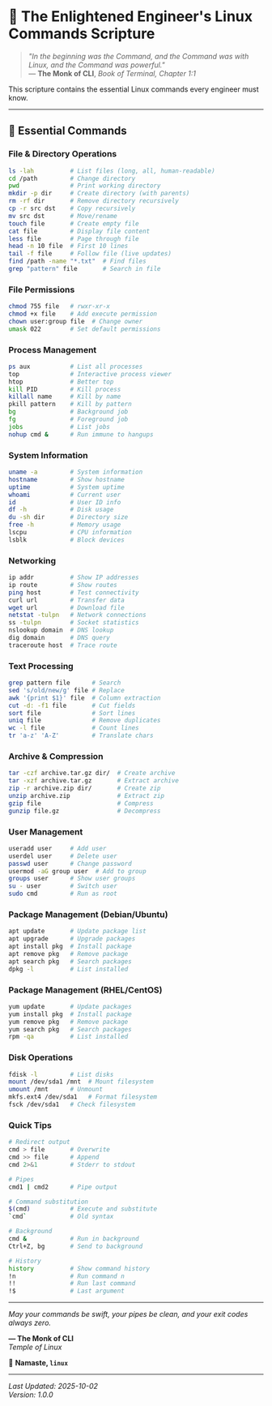 # 🧘 The Enlightened Engineer's Linux Commands Scripture

> *"In the beginning was the Command, and the Command was with Linux, and the Command was powerful."*  
> — **The Monk of CLI**, *Book of Terminal, Chapter 1:1*

This scripture contains the essential Linux commands every engineer must know.

---

## 📿 Essential Commands

### File & Directory Operations
```bash
ls -lah          # List files (long, all, human-readable)
cd /path         # Change directory
pwd              # Print working directory
mkdir -p dir     # Create directory (with parents)
rm -rf dir       # Remove directory recursively
cp -r src dst    # Copy recursively
mv src dst       # Move/rename
touch file       # Create empty file
cat file         # Display file content
less file        # Page through file
head -n 10 file  # First 10 lines
tail -f file     # Follow file (live updates)
find /path -name "*.txt"  # Find files
grep "pattern" file       # Search in file
```

### File Permissions
```bash
chmod 755 file   # rwxr-xr-x
chmod +x file    # Add execute permission
chown user:group file  # Change owner
umask 022        # Set default permissions
```

### Process Management
```bash
ps aux           # List all processes
top              # Interactive process viewer
htop             # Better top
kill PID         # Kill process
killall name     # Kill by name
pkill pattern    # Kill by pattern
bg               # Background job
fg               # Foreground job
jobs             # List jobs
nohup cmd &      # Run immune to hangups
```

### System Information
```bash
uname -a         # System information
hostname         # Show hostname
uptime           # System uptime
whoami           # Current user
id               # User ID info
df -h            # Disk usage
du -sh dir       # Directory size
free -h          # Memory usage
lscpu            # CPU information
lsblk            # Block devices
```

### Networking
```bash
ip addr          # Show IP addresses
ip route         # Show routes
ping host        # Test connectivity
curl url         # Transfer data
wget url         # Download file
netstat -tulpn   # Network connections
ss -tulpn        # Socket statistics
nslookup domain  # DNS lookup
dig domain       # DNS query
traceroute host  # Trace route
```

### Text Processing
```bash
grep pattern file      # Search
sed 's/old/new/g' file # Replace
awk '{print $1}' file  # Column extraction
cut -d: -f1 file       # Cut fields
sort file              # Sort lines
uniq file              # Remove duplicates
wc -l file             # Count lines
tr 'a-z' 'A-Z'         # Translate chars
```

### Archive & Compression
```bash
tar -czf archive.tar.gz dir/  # Create archive
tar -xzf archive.tar.gz       # Extract archive
zip -r archive.zip dir/       # Create zip
unzip archive.zip             # Extract zip
gzip file                     # Compress
gunzip file.gz                # Decompress
```

### User Management
```bash
useradd user     # Add user
userdel user     # Delete user
passwd user      # Change password
usermod -aG group user  # Add to group
groups user      # Show user groups
su - user        # Switch user
sudo cmd         # Run as root
```

### Package Management (Debian/Ubuntu)
```bash
apt update       # Update package list
apt upgrade      # Upgrade packages
apt install pkg  # Install package
apt remove pkg   # Remove package
apt search pkg   # Search packages
dpkg -l          # List installed
```

### Package Management (RHEL/CentOS)
```bash
yum update       # Update packages
yum install pkg  # Install package
yum remove pkg   # Remove package
yum search pkg   # Search packages
rpm -qa          # List installed
```

### Disk Operations
```bash
fdisk -l         # List disks
mount /dev/sda1 /mnt  # Mount filesystem
umount /mnt      # Unmount
mkfs.ext4 /dev/sda1   # Format filesystem
fsck /dev/sda1   # Check filesystem
```

### Quick Tips
```bash
# Redirect output
cmd > file       # Overwrite
cmd >> file      # Append
cmd 2>&1         # Stderr to stdout

# Pipes
cmd1 | cmd2      # Pipe output

# Command substitution
$(cmd)           # Execute and substitute
`cmd`            # Old syntax

# Background
cmd &            # Run in background
Ctrl+Z, bg       # Send to background

# History
history          # Show command history
!n               # Run command n
!!               # Run last command
!$               # Last argument
```

---

*May your commands be swift, your pipes be clean, and your exit codes always zero.*

**— The Monk of CLI**  
*Temple of Linux*

🧘 **Namaste, `linux`**

---

*Last Updated: 2025-10-02*  
*Version: 1.0.0*
